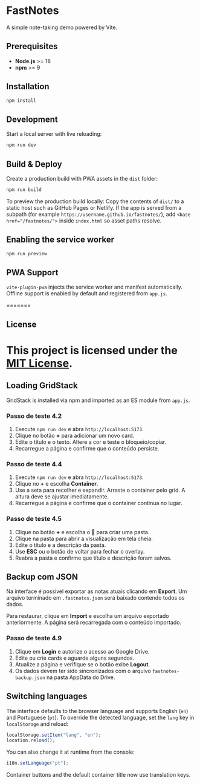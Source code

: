 # FastNotes

A simple note-taking demo powered by Vite.

## Prerequisites

- **Node.js** >= 18
- **npm** >= 9

## Installation

```bash
npm install
```

## Development

Start a local server with live reloading:

```bash
npm run dev
```

## Build & Deploy

Create a production build with PWA assets in the `dist` folder:

```bash
npm run build
```

To preview the production build locally:
Copy the contents of `dist/` to a static host such as GitHub Pages or Netlify.
If the app is served from a subpath (for example
`https://username.github.io/fastnotes/`), add
`<base href="/fastnotes/">` inside `index.html` so asset paths resolve.

## Enabling the service worker

```bash
npm run preview
```

## PWA Support

`vite-plugin-pwa` injects the service worker and manifest automatically.
Offline support is enabled by default and registered from `app.js`.

=======

## License

# This project is licensed under the [MIT License](LICENSE).

## Loading GridStack

GridStack is installed via npm and imported as an ES module from `app.js`.

### Passo de teste 4.2

1. Execute `npm run dev` e abra `http://localhost:5173`.
2. Clique no botão **+** para adicionar um novo card.
3. Edite o título e o texto. Altere a cor e teste o bloqueio/copiar.
4. Recarregue a página e confirme que o conteúdo persiste.

### Passo de teste 4.4

1. Execute `npm run dev` e abra `http://localhost:5173`.
2. Clique no **+** e escolha **Container**.
3. Use a seta para recolher e expandir. Arraste o container pelo grid.
   A altura deve se ajustar imediatamente.
4. Recarregue a página e confirme que o container continua no lugar.

### Passo de teste 4.5

1. Clique no botão **+** e escolha o 📁 para criar uma pasta.
2. Clique na pasta para abrir a visualização em tela cheia.
3. Edite o título e a descrição da pasta.
4. Use **ESC** ou o botão de voltar para fechar o overlay.
5. Reabra a pasta e confirme que título e descrição foram salvos.

## Backup com JSON

Na interface é possível exportar as notas atuais clicando em **Export**. Um arquivo
terminado em `.fastnotes.json` será baixado contendo todos os dados.

Para restaurar, clique em **Import** e escolha um arquivo exportado
anteriormente. A página será recarregada com o conteúdo importado.

### Passo de teste 4.9

1. Clique em **Login** e autorize o acesso ao Google Drive.
2. Edite ou crie cards e aguarde alguns segundos.
3. Atualize a página e verifique se o botão exibe **Logout**.
4. Os dados devem ter sido sincronizados com o arquivo `fastnotes-backup.json` na pasta AppData do Drive.

## Switching languages

The interface defaults to the browser language and supports English (`en`) and Portuguese (`pt`).
To override the detected language, set the `lang` key in `localStorage` and reload:

```js
localStorage.setItem("lang", "en");
location.reload();
```

You can also change it at runtime from the console:

```js
i18n.setLanguage("pt");
```


Container buttons and the default container title now use translation keys.

